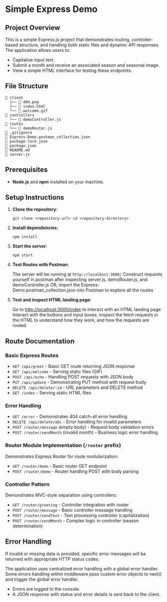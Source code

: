Simple Express Demo
===================

Project Overview
----------------

This is a simple Express.js project that demonstrates routing, controller-based structure, and handling both static files and dynamic API responses. The application allows users to:

-   Capitalize input text.
-   Submit a month and receive an associated season and seasonal image.
-   View a simple HTML interface for testing these endpoints.

File Structure
--------------
```
📁 client
  ├── 📄 404.png
  ├── 📄 index.html
  └── 📄 welcome.gif
📁 controllers
  └── 📜 demoController.js
📁 routes
  └── 📜 demoRouter.js
📄 .gitignore
📄 Express-Demo.postman_collection.json
📄 package-lock.json 
📄 package.json
📄 README.md
📜 server.js
```

Prerequisites
-------------

-   **Node.js** and **npm** installed on your machine.

Setup Instructions
------------------

1.  **Clone the repository**:
   
    `git clone <repository-url>
    cd <repository-directory>`

3.  **Install dependencies**:
   
    `npm install`

5.  **Start the server**:

    `npm start`

6.  **Test Routes with Postman**:

    The server will be running at `http://localhost:3000/`
    Construct requests yourself in postman after inspecting server.js, demoRouter.js, and demoController.js
    OR, import the Express-Demo.postman_collection.json into Postman to explore all the routes

7. **Test and inspect HTML landing page**:

   Go to <http://localhost:3000/index> to interact with an HTML landing page
   Interact with the buttons and input boxes. Inspect the fetch requests in the HTML to understand how they work, and how      the requests are routed. 

## Route Documentation

### Basic Express Routes
- `GET /api/greet` - Basic GET route returning JSON response
- `GET /api/welcome` - Serving static files (GIF)
- `POST /api/echo` - Handling POST requests with JSON body
- `PUT /api/update` - Demonstrating PUT method with request body
- `DELETE /api/delete/:id` - URL parameters and DELETE method
- `GET /index` - Serving static HTML files

### Error Handling
- `GET /error` - Demonstrates 404 catch-all error handling
- `DELETE /api/delete/abc` - Error handling for invalid parameters
- `POST /router/message` (empty body) - Request body validation errors
- `POST /router/sendMonth` (invalid month) - Business logic error handling

### Router Module Implementation (`/router` prefix)
Demonstrates Express Router for route modularization:
- `GET /router/demo` - Basic router GET endpoint
- `POST /router/demo` - Router handling POST with body parsing

### Controller Pattern
Demonstrates MVC-style separation using controllers:
- `GET /router/greeting` - Controller integration with router
- `POST /router/message` - Basic controller message handling
- `POST /router/sendText` - Text processing controller (capitalization)
- `POST /router/sendMonth` - Complex logic in controller (season determination)


Error Handling
--------------

If invalid or missing data is provided, specific error messages will be returned with appropriate HTTP status codes.

The application uses centralized error handling with a global error handler. Some errors handling within middleware pass custom error objects to next() and trigger the global error handler. 

-   Errors are logged to the console.
-   A JSON response with status and error details is sent back to the client.




